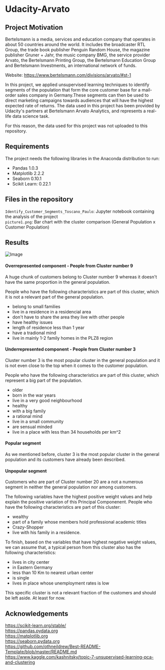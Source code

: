 # Udacity-Arvato

## Project Motivation

Bertelsmann is a media, services and education company that operates in about 50 countries around the world. It includes the broadcaster RTL Group, the trade book publisher Penguin Random House, the magazine publisher Gruner + Jahr, the music company BMG, the service provider Arvato, the Bertelsmann Printing Group, the Bertelsmann Education Group and Bertelsmann Investments, an international network of funds.

Website: https://www.bertelsmann.com/divisions/arvato/#st-1

In this project, we applied unsupervised learning techniques to identify segments of the population that form the core customer base for a mail-order sales company in Germany.These segments can then be used to direct marketing campaigns towards audiences that will have the highest expected rate of returns.
The data used in this project has been provided by Udacity's partners at Bertelsmann Arvato Analytics, and represents a real-life data science task.

For this reason, the data used for this project was not uploaded to this repository.

## Requirements
The project needs the following libraries in the Anaconda distribution to run:

- Pandas 1.0.3
- Matplotlib 2.2.2
- Seaborn 0.10.1
- Scikit Learn: 0.22.1

## Files in the repository

```Identify_Customer_Segments_Toscano_Paulo```: Jupyter notebook containing the analysis of the project
<br/>
```picture1.png```: Bar chart with the cluster comparison (General Population x Customer Population)


## Results
![Image](https://github.com/Ptoscanode/Udacity-Arvato/blob/main/picture1.png)

#### Overrepresented component - People from Cluster number 9

A huge chunk of customers belong to Cluster number 9 whereas it doesn't have the same proportion in the general population. 

People who have the following characteristics are part of this cluster, which it is not a relevant part of the general population.

- belong to small families
- live in a residence in a residencial area
- don't have to share the area they live with other people
- have healthy issues
- length of residence less than 1 year
- have a tradional mind
- live in mainly 1-2 family homes in the PLZ8 region


#### Underrepresented component - People from Cluster number 3

Cluster number 3 is the most popular cluster in the general population and it is not even close to the top when it comes to the customer population.

People who have the following characteristics are part of this cluster, which represent a big part of the population.
- older
- born in the war years
- live in a very good neighbourhood
- healthy
- with a big family
- a rational mind
- live in a small community
- are sensual minded
- live in a place with less than 34 households per km^2 


#### Popular segment
As we mentioned before, cluster 3 is the most popular cluster in the general population and its customers have already been described. 


#### Unpopular segment

Customers who are part of Cluster number 20 are a not a numerous segment in neither the general population nor among customers.  

The following variables have the highest positive weight values and help explain the positive variation of this Principal Componenent. People who have the following characteristics are part of this cluster:

- wealthy
- part of a family whose members hold professional academic titles
- Crazy-Shopper
- live with his family in a residence.

To finish, based on the variables that have highest negative weight values, we can assume that, a typical person from this cluster also has the following characteristics:

- lives in city center
- in Eastern Germany
- less than 10 Km to nearest urban center
- is single
- lives in place whose unemployment rates is low

This specific cluster is not a relevant fraction of the customers and should be left aside. At least for now.

## Acknowledgements

https://scikit-learn.org/stable/
<br/>
https://pandas.pydata.org
<br/>
https://matplotlib.org
<br/>
https://seaborn.pydata.org
<br/>
https://github.com/othneildrew/Best-README-Template/blob/master/README.md
<br/>
https://www.kaggle.com/kashnitsky/topic-7-unsupervised-learning-pca-and-clustering
